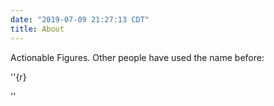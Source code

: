 ```yaml
---
date: "2019-07-09 21:27:13 CDT"
title: About
---
```


Actionable Figures. Other people have used the name before:

''{r}


''


